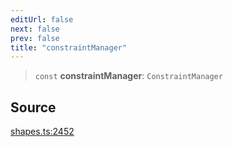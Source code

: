 ```yaml
---
editUrl: false
next: false
prev: false
title: "constraintManager"
---
```


> `const` **constraintManager**: `ConstraintManager`

## Source

[shapes.ts:2452](https://github.com/dgmjs/dgmjs/blob/main/packages/core/src/shapes.ts#L2452)
